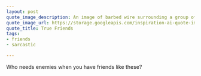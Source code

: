 ```yaml
---
layout: post
quote_image_description: An image of barbed wire surrounding a group of smiling faces.
quote_image_url: https://storage.googleapis.com/inspiration-ai-quote-images/2023-10-21.jpg
quote_title: True Friends
tags:
- friends
- sarcastic

---
```


Who needs enemies when you have friends like these?